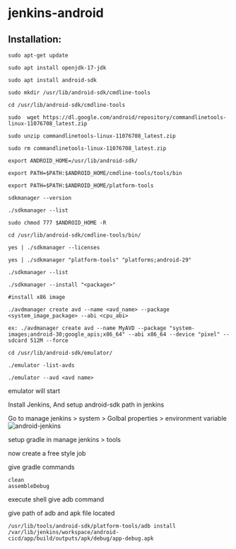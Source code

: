 # jenkins-android
Installation:
----------
```
sudo apt-get update

sudo apt install openjdk-17-jdk

sudo apt install android-sdk

sudo mkdir /usr/lib/android-sdk/cmdline-tools

cd /usr/lib/android-sdk/cmdline-tools

sudo  wget https://dl.google.com/android/repository/commandlinetools-linux-11076708_latest.zip

sudo unzip commandlinetools-linux-11076708_latest.zip 

sudo rm commandlinetools-linux-11076708_latest.zip  

export ANDROID_HOME=/usr/lib/android-sdk/

export PATH=$PATH:$ANDROID_HOME/cmdline-tools/tools/bin

export PATH=$PATH:$ANDROID_HOME/platform-tools

sdkmanager --version

./sdkmanager --list

sudo chmod 777 $ANDROID_HOME -R

cd /usr/lib/android-sdk/cmdline-tools/bin/

yes | ./sdkmanager --licenses

yes | ./sdkmanager "platform-tools" "platforms;android-29"
```
```
./sdkmanager --list

./sdkmanager --install "<package>"

#install x86 image

./avdmanager create avd --name <avd_name> --package <system_image_package> --abi <cpu_abi>

ex: ./avdmanager create avd --name MyAVD --package "system-images;android-30;google_apis;x86_64" --abi x86_64 --device "pixel" --sdcard 512M --force
```
```
cd /usr/lib/android-sdk/emulator/

./emulator -list-avds

./emulator --avd <avd name>
```
emulator will start

Install Jenkins, And setup android-sdk path in jenkins

Go to manage jenkins > system > Golbal properties > environment variable 
![android-jenkins](https://github.com/beeru405/jenkins-android/assets/101712802/49784a3b-dd2d-4fd4-ad16-f870e9474d91)

setup gradle in manage jenkins > tools

now create a free style job

give gradle commands 

```
clean
assembleDebug
```
execute shell give adb command 

give path of adb and apk file located
```
/usr/lib/tools/android-sdk/platform-tools/adb install /var/lib/jenkins/workspace/android-cicd/app/build/outputs/apk/debug/app-debug.apk
```





